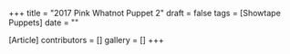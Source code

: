 +++
title = "2017 Pink Whatnot Puppet 2"
draft = false
tags = [Showtape Puppets]
date = ""

[Article]
contributors = []
gallery = []
+++
